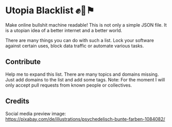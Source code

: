 # Utopia Blacklist ✊🌲⚑
Make online bullshit machine readable! This is not only a simple JSON file. It is a utopian idea of a better internet and a better world.

There are many things you can do with such a list. Lock your software against certain uses, block data traffic or automate various tasks.

## Contribute
Help me to expand this list. There are many topics and domains missing. Just add domains to the list and add some tags.
Note: For the moment I will only accept pull requests from known people or collectives.

## Credits
Social media preview image: https://pixabay.com/de/illustrations/psychedelisch-bunte-farben-1084082/
